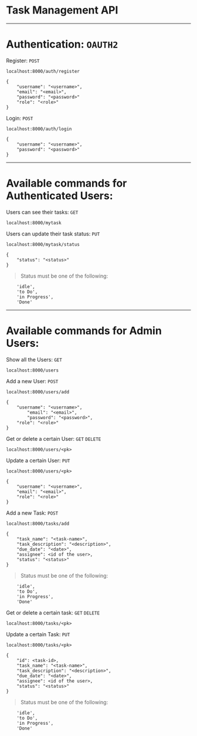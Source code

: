 # Task Management API

**********************************************
# Authentication: ``` OAUTH2 ```
Register: ``` POST ```
```
localhost:8000/auth/register
```
```
{
	"username": "<username>",
	"email": "<email>",
	"password": "<password>"
	"role": "<role>"
}
```
Login: ``` POST ```
```
localhost:8000/auth/login
```
```
{
	"username": "<username>",
	"password": "<password>"
}
```
**********************************************
# Available commands for Authenticated Users:

Users can see their tasks: ``` GET ```
```
localhost:8000/mytask
```
Users can update their task status: ``` PUT ```
```
localhost:8000/mytask/status
```
```
{
	"status": "<status>"
}
```
> Status must be one of the following:
```
	'idle',
	'to Do',
	'in Progress',
	'Done'
```
**********************************************
# Available commands for Admin Users:

Show all the Users: ``` GET ```
```
localhost:8000/users
```
Add a new User: ``` POST ```
```
localhost:8000/users/add
```
```
{
	"username": "<username>",
    	"email": "<email>",
    	"password": "<password>",
	"role": "<role>"
}
```
Get or delete a certain User: ``` GET ``` ``` DELETE ```
```
localhost:8000/users/<pk>
```
Update a certain User: ``` PUT ```
```
localhost:8000/users/<pk>
```
```
{
	"username": "<username>",
	"email": "<email>",
	"role": "<role>"
}
```
Add a new Task: ``` POST ```
```
localhost:8000/tasks/add
```
```
{
	"task_name": "<task-name>",
	"task_description": "<description>",
	"due_date": "<date>",
	"assignee": <id of the user>,
	"status": "<status>"
}
```
> Status must be one of the following:
```
	'idle',
	'to Do',
	'in Progress',
	'Done'
```
Get or delete a certain task: ``` GET ``` ``` DELETE ```
```
localhost:8000/tasks/<pk>
```
Update a certain Task: ``` PUT ``` 
```
localhost:8000/tasks/<pk>
```
```
{
	"id": <task-id>,
	"task_name": "<task-name>",
	"task_description": "<description>",
	"due_date": "<date>",
	"assignee": <id of the user>,
	"status": "<status>"
}
```
> Status must be one of the following:
```
	'idle',
	'to Do',
	'in Progress',
	'Done'
```

